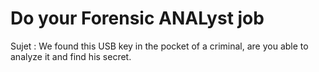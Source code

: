 # Do your Forensic ANALyst job
Sujet :
We found this USB key in the pocket of a criminal, are you able to analyze it and find his secret.
